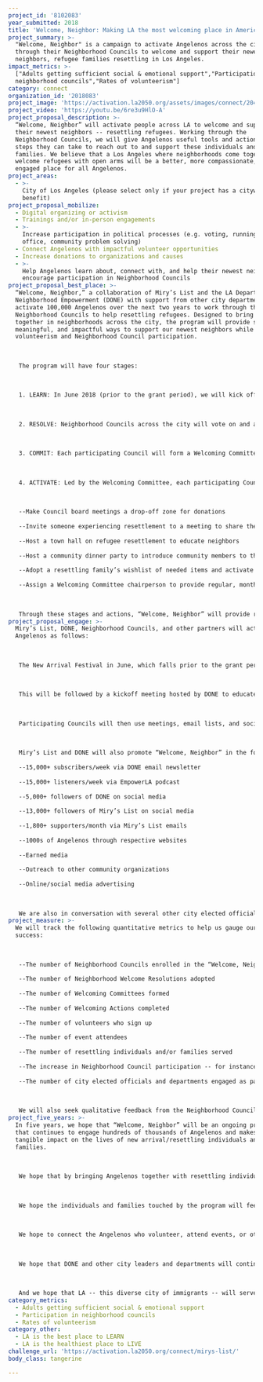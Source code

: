 ```yaml
---
project_id: '8102083'
year_submitted: 2018
title: 'Welcome, Neighbor: Making LA the most welcoming place in America'
project_summary: >-
  "Welcome, Neighbor" is a campaign to activate Angelenos across the city
  through their Neighborhood Councils to welcome and support their newest
  neighbors, refugee families resettling in Los Angeles.
impact_metrics: >-
  ["Adults getting sufficient social & emotional support","Participation in
  neighborhood councils","Rates of volunteerism"]
category: connect
organization_id: '2018083'
project_image: 'https://activation.la2050.org/assets/images/connect/2048-wide/mirys-list.jpg'
project_video: 'https://youtu.be/6re3u9HlO-A'
project_proposal_description: >-
  “Welcome, Neighbor” will activate people across LA to welcome and support
  their newest neighbors -- resettling refugees. Working through the
  Neighborhood Councils, we will give Angelenos useful tools and actionable
  steps they can take to reach out to and support these individuals and
  families. We believe that a Los Angeles where neighborhoods come together to
  welcome refugees with open arms will be a better, more compassionate, and more
  engaged place for all Angelenos.
project_areas:
  - >-
    City of Los Angeles (please select only if your project has a citywide
    benefit)
project_proposal_mobilize:
  - Digital organizing or activism
  - Trainings and/or in-person engagements
  - >-
    Increase participation in political processes (e.g. voting, running for
    office, community problem solving)
  - Connect Angelenos with impactful volunteer opportunities
  - Increase donations to organizations and causes
  - >-
    Help Angelenos learn about, connect with, and help their newest neighbors;
    encourage participation in Neighborhood Councils
project_proposal_best_place: >-
  “Welcome, Neighbor,” a collaboration of Miry’s List and the LA Department of
  Neighborhood Empowerment (DONE) with support from other city departments, will
  activate 100,000 Angelenos over the next two years to work through their
  Neighborhood Councils to help resettling refugees. Designed to bring people
  together in neighborhoods across the city, the program will provide simple,
  meaningful, and impactful ways to support our newest neighbors while promoting
  volunteerism and Neighborhood Council participation. 
   
   
   
   The program will have four stages:
   
   
   
   1. LEARN: In June 2018 (prior to the grant period), we will kick off with a New Arrival Festival at Grand Park in Downtown LA cosponsored by Miry’s List, DONE, and other city departments and elected officials. This free, public event celebrating the city’s designation of June as New Arrival Month will feature educational panels, music, and food from around the world. Speakers will include representatives from the refugee community, experts, advocates, and city elected officials. 
   
   
   
   2. RESOLVE: Neighborhood Councils across the city will vote on and adopt the Neighborhood Welcoming Resolution written by Miry’s List founder Miry Whitehill and adopted by the Eagle Rock Neighborhood Council and the City of Los Angeles in 2017. You can read the resolution at www.miryslist.org/neighborhood-welcoming-resolution 
   
   
   
   3. COMMIT: Each participating Council will form a Welcoming Committee to foster refugee and immigrant inclusivity. The Welcoming Committee will oversee and lead the Welcoming Actions detailed below. 
   
   
   
   4. ACTIVATE: Led by the Welcoming Committee, each participating Council will take Welcoming Actions -- tangible steps, curated by Miry’s List, to support resettling individuals and families. Each council can choose actions that align with its goals and capabilities. In addition to supporting resettling refugees, these Welcome Actions will help increase participation in the Neighborhood Councils. The menu of possible Welcoming Actions includes:
   
   
   
   --Make Council board meetings a drop-off zone for donations 
   
   --Invite someone experiencing resettlement to a meeting to share their experiences
   
   --Host a town hall on refugee resettlement to educate neighbors 
   
   --Host a community dinner party to introduce community members to the incredible foods and cultures of our newest neighbors
   
   --Adopt a resettling family’s wishlist of needed items and activate neighbors to send them welcome gifts and notes 
   
   --Assign a Welcoming Committee chairperson to provide regular, monthly board meeting updates about immigrants and resettling neighbors in the community
   
   
   
   Through these stages and actions, “Welcome, Neighbor” will provide resettling individuals and families with social and emotional support, promote participation in Neighborhood Councils, and boost volunteerism. Ultimately, we believe that an LA where neighbors come together to welcome refugees will be a better, more compassionate, and more engaged city for all its residents.
project_proposal_engage: >-
  Miry’s List, DONE, Neighborhood Councils, and other partners will activate
  Angelenos as follows:
   
   
   
   The New Arrival Festival in June, which falls prior to the grant period, will enable us to introduce “Welcome, Neighbor,” sign up thousands of volunteers, and generate enthusiasm.
   
   
   
   This will be followed by a kickoff meeting hosted by DONE to educate Council board members about the program and invite them to participate. There are 96 Neighborhood Councils and 1,500+ board members: this group of leaders is the first that we must activate. Each Council represents an average of 38,0000 people, and about 25,000 voted in the latest Council elections.
   
   
   
   Participating Councils will then use meetings, email lists, and social media to recruit Angelenos to join Welcoming Committees and take part in Welcoming Actions. These actions are the primary form of activation and the heart of the program.
   
   
   
   Miry’s List and DONE will also promote “Welcome, Neighbor” in the following ways:
   
   --15,000+ subscribers/week via DONE email newsletter
   
   --15,000+ listeners/week via EmpowerLA podcast 
   
   --5,000+ followers of DONE on social media
   
   --13,000+ followers of Miry’s List on social media 
   
   --1,800+ supporters/month via Miry’s List emails
   
   --1000s of Angelenos through respective websites 
   
   --Earned media
   
   --Outreach to other community organizations
   
   --Online/social media advertising
   
   
   
   We are also in conversation with several other city elected officials and departments about how they can help us with the activation.
project_measure: >-
  We will track the following quantitative metrics to help us gauge our
  success: 
   
   
   
   --The number of Neighborhood Councils enrolled in the “Welcome, Neighbor” program
   
   --The number of Neighborhood Welcome Resolutions adopted
   
   --The number of Welcoming Committees formed 
   
   --The number of Welcoming Actions completed 
   
   --The number of volunteers who sign up
   
   --The number of event attendees
   
   --The number of resettling individuals and/or families served 
   
   --The increase in Neighborhood Council participation -- for instance, increased attendance at board meetings, increased voting in Council elections, and/or increase in social media followers
   
   --The number of city elected officials and departments engaged as partners
   
   
   
   We will also seek qualitative feedback from the Neighborhood Councils, the individuals and families served, the Department of Neighborhood Empowerment, and other partners.
project_five_years: >-
  In five years, we hope that “Welcome, Neighbor” will be an ongoing program
  that continues to engage hundreds of thousands of Angelenos and makes a
  tangible impact on the lives of new arrival/resettling individuals and
  families. 
   
   
   
   We hope that by bringing Angelenos together with resettling individuals and families, they can get to know one another, learn about each other’s experiences, and build mutual trust and respect. 
   
   
   
   We hope the individuals and families touched by the program will feel safe, secure, and welcome in their new neighborhoods and will have become part of the fabric of their communities -- including as active and engaged members of their Neighborhood Councils. 
   
   
   
   We hope to connect the Angelenos who volunteer, attend events, or otherwise participate with one another and with their Neighborhood Councils, and to foster broader and deeper participation in the Neighborhood Council system.
   
   
   
   We hope that DONE and other city leaders and departments will continue to lend us their support, and that this partnership will help inform them about the needs of resettling refugees and spark new ideas for serving this community. 
   
   
   
   And we hope that LA -- this diverse city of immigrants -- will serve as a model for other cities in our region, our state, and throughout the nation that want to stand up, in the best traditions of America, to welcome immigrants and refugees as valuable additions to their communities.
category_metrics:
  - Adults getting sufficient social & emotional support
  - Participation in neighborhood councils
  - Rates of volunteerism
category_other:
  - LA is the best place to LEARN
  - LA is the healthiest place to LIVE
challenge_url: 'https://activation.la2050.org/connect/mirys-list/'
body_class: tangerine

---
```

